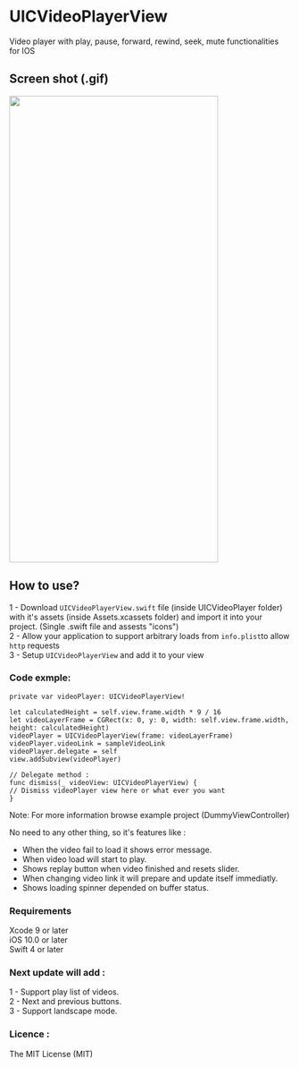 # UICVideoPlayerView
Video player with play, pause, forward, rewind, seek, mute functionalities for IOS

## Screen shot (.gif)
<img src="https://github.com/Coder-ACJHP/UICVideoPlayerView/blob/master/videoPlayer.gif" width=374 height="834">

## How to use?
1 - Download `UICVideoPlayerView.swift` file (inside UICVideoPlayer folder) with it's assets (inside Assets.xcassets folder) and import it into your project. (Single .swift file and assests "icons")<br>
2 - Allow your application to support arbitrary loads from `info.plist`to allow `http` requests<br>
3 - Setup `UICVideoPlayerView` and add it to your view

### Code exmple: 
```
private var videoPlayer: UICVideoPlayerView!

let calculatedHeight = self.view.frame.width * 9 / 16
let videoLayerFrame = CGRect(x: 0, y: 0, width: self.view.frame.width, height: calculatedHeight)
videoPlayer = UICVideoPlayerView(frame: videoLayerFrame)
videoPlayer.videoLink = sampleVideoLink
videoPlayer.delegate = self
view.addSubview(videoPlayer)

// Delegate method :
func dismiss(_ videoView: UICVideoPlayerView) {
// Dismiss videoPlayer view here or what ever you want
}
```
Note: For more information browse example project (DummyViewController)

No need to any other thing, so it's features like :
- When the video fail to load it shows error message.
- When video load will start to play.
- Shows replay button when video finished and resets slider.
- When changing video link it will prepare and update itself immediatly.
- Shows loading spinner depended on buffer status.

### Requirements
Xcode 9 or later <br>
iOS 10.0 or later <br>
Swift 4 or later <br>

### Next update will add :
1 - Support play list of videos.<br>
2 - Next and previous buttons.<br>
3 - Support landscape mode.

### Licence :
The MIT License (MIT)

